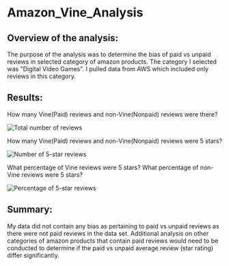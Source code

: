 # Amazon_Vine_Analysis

## Overview of the analysis:

The purpose of the analysis was to determine the bias of paid vs unpaid reviews in selected category of amazon products. The category I selected was "Digital Video Games". I pulled data from AWS which included only reviews in this category.

## Results:

How many Vine(Paid) reviews and non-Vine(Nonpaid) reviews were there?

![Total number of reviews](https://user-images.githubusercontent.com/82718969/135936263-7e415d51-e48f-49ec-9806-553cf15fac28.png)


How many Vine(Paid) reviews and non-Vine(Nonpaid) reviews were 5 stars?

![Number of 5-star reviews](https://user-images.githubusercontent.com/82718969/135936247-6f253206-59b8-421b-95ad-a0f8130d3668.png)


What percentage of Vine reviews were 5 stars? What percentage of non-Vine reviews were 5 stars?

![Percentage of 5-star reviews](https://user-images.githubusercontent.com/82718969/135936252-c76a7e3c-6312-497e-a170-c4902c70bd5e.png)


## Summary:
My data did not contain any bias as pertaining to paid vs unpaid reviews as there were not paid reviews in the data set. Additional analysis on other categories of amazon products that contain paid reviews would need to be conducted to determine if the paid vs unpaid average review (star rating) differ significantly.
